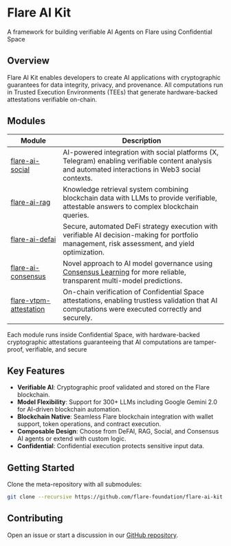 # Flare AI Kit

A framework for building verifiable AI Agents on Flare using Confidential Space

## Overview

Flare AI Kit enables developers to create AI applications with cryptographic guarantees for data integrity, privacy, and provenance.
All computations run in Trusted Execution Environments (TEEs) that generate hardware-backed attestations verifiable on-chain.

## Modules

| **Module**                                                                           | **Description**                                                                                                                                                                                    |
| ------------------------------------------------------------------------------------ | -------------------------------------------------------------------------------------------------------------------------------------------------------------------------------------------------- |
| [flare-ai-social](https://github.com/flare-foundation/flare-ai-social)               | AI-powered integration with social platforms (X, Telegram) enabling verifiable content analysis and automated interactions in Web3 social contexts.                                                |
| [flare-ai-rag](https://github.com/flare-foundation/flare-ai-rag)                     | Knowledge retrieval system combining blockchain data with LLMs to provide verifiable, attestable answers to complex blockchain queries.                                                            |
| [flare-ai-defai](https://github.com/flare-foundation/flare-ai-defai)                 | Secure, automated DeFi strategy execution with verifiable AI decision-making for portfolio management, risk assessment, and yield optimization.                                                    |
| [flare-ai-consensus](https://github.com/flare-foundation/flare-ai-consensus)         | Novel approach to AI model governance using [Consensus Learning](https://dev.flare.network/pdf/whitepapers/20240225-ConsensusLearning.pdf) for more reliable, transparent multi-model predictions. |
| [flare-vtpm-attestation](https://github.com/flare-foundation/flare-vtpm-attestation) | On-chain verification of Confidential Space attestations, enabling trustless validation that AI computations were executed correctly and securely.                                                 |

Each module runs inside Confidential Space, with hardware-backed cryptographic attestations guaranteeing that AI computations are tamper-proof, verifiable, and secure

## Key Features

- **Verifiable AI**: Cryptographic proof validated and stored on the Flare blockchain.
- **Model Flexibility**: Support for 300+ LLMs including Google Gemini 2.0 for AI-driven blockchain automation.
- **Blockchain Native**: Seamless Flare blockchain integration with wallet support, token operations, and contract execution.
- **Composable Design**: Choose from DeFAI, RAG, Social, and Consensus AI agents or extend with custom logic.
- **Confidential**: Confidential execution protects sensitive input data.

## Getting Started

Clone the meta-repository with all submodules:

```bash
git clone --recursive https://github.com/flare-foundation/flare-ai-kit.git
```

## Contributing

Open an issue or start a discussion in our [GitHub repository](https://github.com/flare-foundation/flare-ai-kit).
